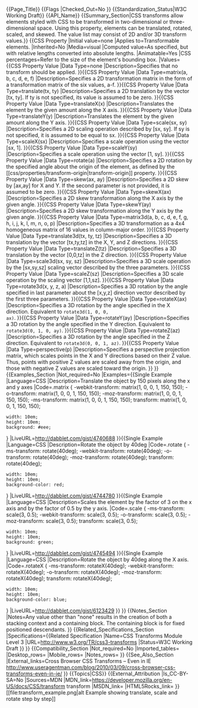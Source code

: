 {{Page_Title}}
{{Flags
|Checked_Out=No
}}
{{Standardization_Status|W3C Working Draft}}
{{API_Name}}
{{Summary_Section|CSS transforms allow elements styled with CSS to be transformed in two-dimensional or three-dimensional space. Using this property, elements can be translated, rotated, scaled, and skewed. The value list may consist of 2D and/or 3D transform values.}}
{{CSS Property
|Initial value=none
|Applies to=Transformable elements.
|Inherited=No
|Media=visual
|Computed value=As specified, but with relative lengths converted into absolute lengths.
|Animatable=Yes
|CSS percentages=Refer to the size of the element's bounding box.
|Values={{CSS Property Value
|Data Type=none
|Description=Specifies that no transform should be applied.
}}{{CSS Property Value
|Data Type=matrix(a, b, c, d, e, f)
|Description=Specifies a 2D transformation matrix in the form of a transformation matrix of the six values, a-f.
}}{{CSS Property Value
|Data Type=translate(tx, ty)
|Description=Specifies a 2D translation by the vector [tx, ty]. If ty is not specified, its value is assumed to be zero.
}}{{CSS Property Value
|Data Type=translateX(x)
|Description=Translates the element by the given amount along the X axis.
}}{{CSS Property Value
|Data Type=translateY(y)
|Description=Translates the element by the given amount along the Y axis.
}}{{CSS Property Value
|Data Type=scale(sx, sy)
|Description=Specifies a 2D scaling operation described by [sx, sy]. If sy is not specified, it is assumed to be equal to sx.
}}{{CSS Property Value
|Data Type=scaleX(sx)
|Description=Specifies a scale operation using the vector [sx, 1].
}}{{CSS Property Value
|Data Type=scaleY(sy)
|Description=Specifies a scale operation using the vector [1, sy].
}}{{CSS Property Value
|Data Type=rotate(a)
|Description=Specifies a 2D rotation by the specified angle about the origin of the element, as defined by the [[css/properties/transform-origin|transform-origin]] property.
}}{{CSS Property Value
|Data Type=skew(ax, ay)
|Description=Specifies a 2D skew by [ax,ay] for X and Y. If the second parameter is not provided, it is assumed to be zero.
}}{{CSS Property Value
|Data Type=skewX(ax)
|Description=Specifies a 2D skew transformation along the X axis by the given angle.
}}{{CSS Property Value
|Data Type=skewY(ay)
|Description=Specifies a 2D skew transformation along the Y axis by the given angle.
}}{{CSS Property Value
|Data Type=matrix3d(a, b, c, d, e, f, g, h, i, j, k, l, m, n, o, p)
|Description=Specifies a 3D transformation as a 4x4 homogeneous matrix of 16 values in column-major order.
}}{{CSS Property Value
|Data Type=translate3d(tx, ty, tz)
|Description=Specifies a 3D translation by the vector [tx,ty,tz] in the X, Y, and Z directions.
}}{{CSS Property Value
|Data Type=translateZ(tz)
|Description=Specifies a 3D translation by the vector [0,0,tz] in the Z direction.
}}{{CSS Property Value
|Data Type=scale3d(sx, sy, sz)
|Description=Specifies a 3D scale operation by the [sx,sy,sz] scaling vector described by the three parameters.
}}{{CSS Property Value
|Data Type=scaleZ(sz)
|Description=Specifies a 3D scale operation by the scaling vector [1,1,sz].
}}{{CSS Property Value
|Data Type=rotate3d(x, y, z, a)
|Description=Specifies a 3D rotation by the angle specified in last parameter about the [x,y,z] direction vector described by the first three parameters.
}}{{CSS Property Value
|Data Type=rotateX(ax)
|Description=Specifies a 3D rotation by the angle specified in the X direction. Equivalent to <code>rotate3d(1, 0, 0, ax)</code>.
}}{{CSS Property Value
|Data Type=rotateY(ay)
|Description=Specifies a 3D rotation by the angle specified in the Y direction. Equivalent to <code>rotate3d(0, 1, 0, ay)</code>.
}}{{CSS Property Value
|Data Type=rotateZ(az)
|Description=Specifies a 3D rotation by the angle specified in the Z direction. Equivalent to <code>rotate3d(0, 0, 1, az)</code>.
}}{{CSS Property Value
|Data Type=perspective(p)
|Description=Specifies a perspective projection matrix, which scales points in the X and Y directions based on their Z value. Thus, points with positive Z values are scaled away from the origin, and those with negative Z values are scaled toward the origin.
}}
}}
{{Examples_Section
|Not_required=No
|Examples={{Single Example
|Language=CSS
|Description=Translate the object by 150 pixels along the x and y axes
|Code=.matrix {
 	-webkit-transform:  matrix(1, 0, 0, 1, 150, 150);
 	-o-transform:  matrix(1, 0, 0, 1, 150, 150);
 	-moz-transform:  matrix(1, 0, 0, 1, 150, 150);
 	-ms-transform:  matrix(1, 0, 0, 1, 150, 150);
 	transform:  matrix(1, 0, 0, 1, 150, 150);
 	
 	width: 10em;
 	height: 10em;
 	background: #eee;
 }
|LiveURL=http://dabblet.com/gist/4740688
}}{{Single Example
|Language=CSS
|Description=Rotate the object by 40deg
|Code=.rotate {
	-ms-transform: rotate(40deg);
	-webkit-transform: rotate(40deg);
	-o-transform: rotate(40deg);
	-moz-transform: rotate(40deg);
	transform: rotate(40deg);
	
	width: 10em;
	height: 10em;
	background-color: red;
}
|LiveURL=http://dabblet.com/gist/4744780
}}{{Single Example
|Language=CSS
|Description=Scales the element by the factor of 3 on the x axis and by the factor of 0.5 by the y axis.
|Code=.scale {
	-ms-transform: scale(3, 0.5);
	-webkit-transform: scale(3, 0.5);
	-o-transform: scale(3, 0.5);
	-moz-transform: scale(3, 0.5);
	transform: scale(3, 0.5);

	width: 10em;
	height: 10em;
	background: green;
}
|LiveURL=http://dabblet.com/gist/4745494
}}{{Single Example
|Language=CSS
|Description=Rotate the object by 40deg along the X axis.
|Code=.rotateX {
	-ms-transform: rotateX(40deg);
	-webkit-transform: rotateX(40deg);
	-o-transform: rotateX(40deg);
	-moz-transform: rotateX(40deg);
	transform: rotateX(40deg);
	
	width: 10em;
	height: 10em;
	background-color: blue;
}
|LiveURL=http://dabblet.com/gist/6123429
}}
}}
{{Notes_Section
|Notes=Any value other than "none" results in the creation of both a stacking context and a containing block. The containing block is for fixed positioned descendants.
}}
{{Related_Specifications_Section
|Specifications={{Related Specification
|Name=CSS Transforms Module Level 3
|URL=http://www.w3.org/TR/css3-transforms
|Status=W3C Working Draft
}}
}}
{{Compatibility_Section
|Not_required=No
|Imported_tables=
|Desktop_rows=
|Mobile_rows=
|Notes_rows=
}}
{{See_Also_Section
|External_links=Cross Browser CSS Transforms – Even in IE http://www.useragentman.com/blog/2010/03/09/cross-browser-css-transforms-even-in-ie/
}}
{{Topics|CSS}}
{{External_Attribution
|Is_CC-BY-SA=No
|Sources=MDN
|MDN_link=https://developer.mozilla.org/en-US/docs/CSS/transform transform
|MSDN_link=
|HTML5Rocks_link=
}}
[[file:transform_example.png|alt Example showing translate, scale and rotate step by step]]